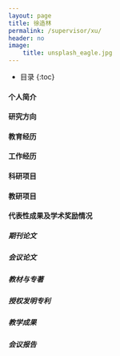 ```yaml
---
layout: page
title: 徐造林
permalink: /supervisor/xu/
header: no
image:
    title: unsplash_eagle.jpg
---
```


* 目录
 {:toc}

#### 个人简介



#### 研究方向


#### 教育经历



#### 工作经历


#### 科研项目



#### 教研项目


#### 代表性成果及学术奖励情况
##### 期刊论文



##### 会议论文



##### 教材与专著



##### 授权发明专利



##### 教学成果


##### 会议报告



